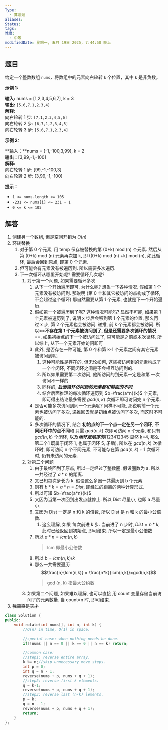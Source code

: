 ```yaml
---
Type:
  - 算法题
aliases: 
Status: 
tags: 
难度:
  - 中等
modifiedDate: 星期一, 五月 19日 2025, 7:44:50 晚上
---
```

## 题目
给定一个整数数组 `nums`，将数组中的元素向右轮转 `k` 个位置，其中 `k` 是非负数。

**示例 1:**

**输入:** nums = [1,2,3,4,5,6,7], k = 3  
**输出:** `[5,6,7,1,2,3,4]`  
**解释:**  
向右轮转 1 步: `[7,1,2,3,4,5,6]`  
向右轮转 2 步: `[6,7,1,2,3,4,5]`  
向右轮转 3 步: `[5,6,7,1,2,3,4]`

**示例 2:**

**输入：**nums = [-1,-100,3,99], k = 2  
**输出：**[3,99,-1,-100]  
**解释:**  
向右轮转 1 步: [99,-1,-100,3]  
向右轮转 2 步: [3,99,-1,-100]

**提示：**

- `1 <= nums.length <= 105`
- `-231 <= nums[i] <= 231 - 1`
- `0 <= k <= 105`

## 解答
1. 创建另一个数组, 但是空间开销为 $O(n)$
2. 环转替换
	1. 对于第 0 个元素, 用 temp 保存被替换的第 (0+k) mod (n) 个元素. 然后从第 (0+k) mod (n) 元素再次加 k, 即 ((0+k) mod (n) +k) mod (n), 如此循环, 最后会回到原点, 即第 0 个元素. 
	2. 但可能会有元素没有被遍历到. 所以需要多次遍历. 
	3. 下一次循环从哪里开始呢? 需要循环几次呢?
		1. 对于第一个问题, 如果需要循环多次
			1. 从下一个开始遍历即可. 为什么呢? 想象一下各种情况. 假如第 1 个元素没有被访问到. 那说明 (第 0 个和其它被访问的点构成了循环, 不会超过这个循环) 那自然需要从第 1 个元素, 也就是下一个开始遍历. 
			2. 假如第一个被遍历到了呢? 这种情况可能吗? 显然不可能, 如果第 1 个元素被遍历到了, 说明 x 步后会移到第 1 个元素的位置, 那么再过 x 步, 第 2 个元素也会被访问. 递推, 前 k 个元素都会被访问. 所以==**不存在第 1 个元素被访问到了, 但是还需要多次循环的情况**==. 如果初始点的下一个被访问过了, 只可能是之前或本次循环. 所以综上, 从下一个元素开始访问即可
			3. 此外, 是否存在一种可能, 第 0 个和第 k-1 个元素之间有其它元素被访问到呢. 
				1. 这种可能性是存在的. 但无论如何, 这些被访问到的元素构成了一个个闭环, 不同闭环之间是不会相互访问到的. 
				2. 所以如果需要第二次访问, 他所访问的到元素一定是和第 一次访问不一样的
				3. 同样的, ***后面循环访问到的元素都和前面的不同***. 
				4. 结合后面推理的每次循环遍历到 $b=\frac{a*n}{k}$ 个元素, 即可得出结论最多需要 $gcd(n,k)$ 次循环即可访问完 n 个元素. 
			4. 是否可能多次访问到同一个元素呢? 同样不可能, 那说明前一个元素也被访问了多次, 递推回去就是初始点被访问了多次, 而这时不可能的. 
			5. 多次循环的情况下, 结合 **初始点的下一个点一定在另一个闭环**, **不同闭环中的点不同**和 只需 $gcd(n, k)$ 次即可访问 n 个元素, 和只有 $gcd(n, k)$ 个闭环, 以及***闭环是顺序的***(123412345 显然 k=4, 那么 第二个1 既属于闭环 1, 也属于闭环 5, 矛盾), 所以在 $gcd(n, k)$ 次循环时, 即可访问 n 个不同元素, 不可能存在第 $gcd(n, k)+1$ 次循环时, 仍有未访问的元素.
		2. 对第二个问题
			1. 由于最终回到了原点, 所以一定经过了整数圈. 假设圈数为 a. 所以一共经过了 $a*n$ 的距离. 
			2. 又已知每次步长为 k. 假设这么多圈一共遍历到 b 个元素. 
			3. 则有 $b*k=a*n=Dist$, 即经过的距离的两种计算形式.
			4. 所以可知 $b=\frac{a*n}{k}$ 
			5. 又因为当第一次回到出发点就停止. 所以 Dist 尽量小, 也即 a 尽量小. 
			6. 又因为 Dist 一定是 n 和 k 的倍数, 所以 Dist 是 n 和 k 的最小公倍数. 
				1. 这么理解, 如果 每次前进 k 步. 当前进了 n 步时, $Dist = n*k$, 此时已经返回到初始点, 即可结束. 所以一定是最小公倍数
			7. 所以 $a*n = lcm(n,k)$ 
			    >  lcm 即最小公倍数
			8. 所以 $b=lcm(n,k)/k$
			9. 那么一共需要遍历  
			   $$\frac{n}{lcm(n,k)} = \frac{n*k}{lcm(n,k)}=gcd(n,k)$$  
			    > gcd (n, k) 指最大公约数
		3. 如果第二个问题, 如果难以理解, 也可以直接 用 count 变量存储当前访问了的元素数量. 当 count=n 时, 即可结束. 
3. ~~我简直是天才~~

```cpp
class Solution {
public:
    void rotate(int nums[], int n, int k) {
        //O(n) in time, O(1) in space.                  
                                                        
        //special case: when nothing needs be done.     
        if(!nums || n == 0 || k == 0 || n == k) return; 
                                                        
        //common case:                                  
        //step1: reverse entire array.                  
        k %= n;//skip unnecessary move steps.           
        int p = 0;                                      
        int q = n - 1;                                  
        reverse(nums + p, nums + q + 1);                
        //step2: reverse first k elements.              
        q = k-1;                                        
        reverse(nums + p, nums + q + 1);                
        //step3: reverse last (n-k) lements.            
        p = k;                                          
        q = n - 1;                                      
        reverse(nums + p, nums + q + 1);                
        return;                                                                                                     
    }
};
```